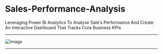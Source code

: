 # Sales-Performance-Analysis
Leveraging Power BI Analytics To Analyse Sale's Performance And Create An Interactive Dashboard That Tracks Core Business KPIs

---

![image](https://github.com/user-attachments/assets/b1c09db2-d4fd-4862-a6b7-eca4343fb8c0)


---

